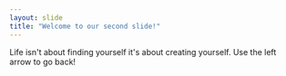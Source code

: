 ```yaml
---
layout: slide
title: "Welcome to our second slide!"
---
```

Life isn't about finding yourself it's about creating yourself.
Use the left arrow to go back!

